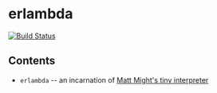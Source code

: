 erlambda
=====
[![Build
Status](https://travis-ci.org/pzel/erlambda.svg?branch=master)](https://travis-ci.org/pzel/erlambda)

Contents
-------

  - `erlambda` -- an incarnation of [Matt Might's tiny interpreter](http://matt.might.net/articles/implementing-a-programming-language/)

